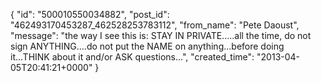  {
   "id": "500010550034882",
   "post_id": "462493170453287_462528253783112",
   "from_name": "Pete Daoust",
   "message": "the way I see this is: STAY IN PRIVATE.....all the time, do not sign ANYTHING....do not put the NAME on anything...before doing it...THINK about it and/or ASK questions...",
   "created_time": "2013-04-05T20:41:21+0000"
 }
